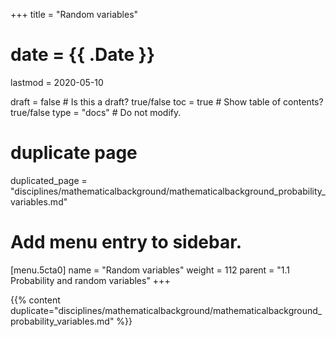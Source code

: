 +++
title = "Random variables"

# date = {{ .Date }}
lastmod = 2020-05-10

draft = false  # Is this a draft? true/false
toc = true  # Show table of contents? true/false
type = "docs"  # Do not modify.

# duplicate page
duplicated_page = "disciplines/mathematicalbackground/mathematicalbackground_probability_variables.md"

# Add menu entry to sidebar.
[menu.5cta0]
name = "Random variables"
weight = 112
parent = "1.1 Probability and random variables"
+++

{{% content duplicate="disciplines/mathematicalbackground/mathematicalbackground_probability_variables.md" %}}
